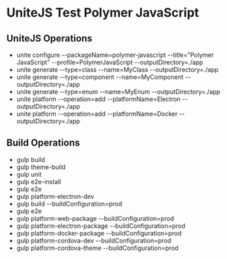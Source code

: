 # UniteJS Test Polymer JavaScript

## UniteJS Operations

* unite configure --packageName=polymer-javascript --title="Polymer JavaScript" --profile=PolymerJavaScript --outputDirectory=./app
* unite generate --type=class --name=MyClass --outputDirectory=./app
* unite generate --type=component --name=MyComponent --outputDirectory=./app
* unite generate --type=enum --name=MyEnum --outputDirectory=./app
* unite platform --operation=add --platformName=Electron --outputDirectory=./app
* unite platform --operation=add --platformName=Docker --outputDirectory=./app

## Build Operations

* gulp build
* gulp theme-build
* gulp unit
* gulp e2e-install
* gulp e2e
* gulp platform-electron-dev
* gulp build --buildConfiguration=prod
* gulp e2e
* gulp platform-web-package --buildConfiguration=prod
* gulp platform-electron-package --buildConfiguration=prod
* gulp platform-docker-package --buildConfiguration=prod
* gulp platform-cordova-dev --buildConfiguration=prod
* gulp platform-cordova-theme --buildConfiguration=prod
